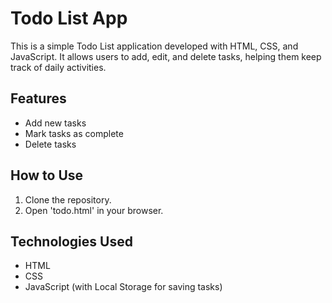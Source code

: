 # Todo List App

This is a simple Todo List application developed with HTML, CSS, and JavaScript. It allows users to add, edit, and delete tasks, helping them keep track of daily activities.

## Features
- Add new tasks
- Mark tasks as complete
- Delete tasks

## How to Use
1. Clone the repository.
2. Open 'todo.html' in your browser.

## Technologies Used
- HTML
- CSS
- JavaScript (with Local Storage for saving tasks)
